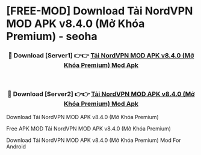 # [FREE-MOD] Download Tải NordVPN MOD APK v8.4.0 (Mở Khóa Premium) - seoha


<div align="center">
<h3>🔴 Download [Server1] 👉👉 <a href="https://apk-comot.site?title=Tải_NordVPN_MOD_APK_v8.4.0_(Mở_Khóa_Premium)">Tải NordVPN MOD APK v8.4.0 (Mở Khóa Premium) Mod Apk</a></h3><br>

<h3>🔴 Download [Server2] 👉👉 <a href="https://apk-comot.site?title=Tải_NordVPN_MOD_APK_v8.4.0_(Mở_Khóa_Premium)">Tải NordVPN MOD APK v8.4.0 (Mở Khóa Premium) Mod Apk</a></h3>
</div>



Download Tải NordVPN MOD APK v8.4.0 (Mở Khóa Premium) 

Free APK MOD Tải NordVPN MOD APK v8.4.0 (Mở Khóa Premium) 

Download Tải NordVPN MOD APK v8.4.0 (Mở Khóa Premium) Mod For Android
